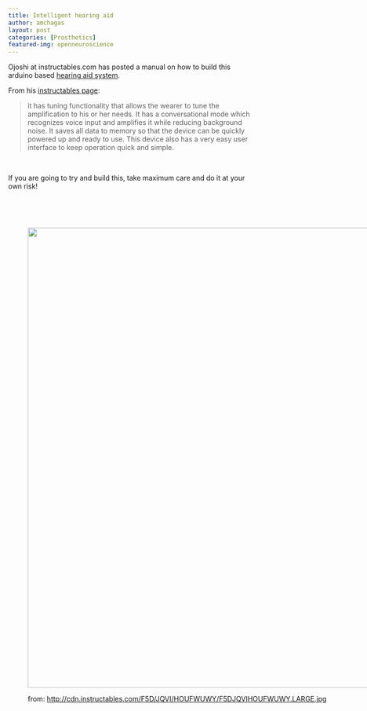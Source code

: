 ```yaml
---
title: Intelligent hearing aid
author: amchagas
layout: post
categories: [Prosthetics]
featured-img: openneuroscience
---
```

Ojoshi at instructables.com has posted a manual on how to build this arduino based [hearing aid system](http://www.instructables.com/id/Intelligent-Hearing-Aid/?ALLSTEPS).

From his [instructables page](http://www.instructables.com/id/Intelligent-Hearing-Aid/?ALLSTEPS):

> it has tuning functionality that allows the wearer to tune the amplification to his or her needs. It has a conversational mode which recognizes voice input and amplifies it while reducing background noise. It saves all data to memory so that the device can be quickly powered up and ready to use. This device also has a very easy user interface to keep operation quick and simple.

&nbsp;

If you are going to try and build this, take maximum care and do it at your own risk!

&nbsp;

&nbsp;<figure style="width: 703px" class="wp-caption aligncenter">

<img src="https://i1.wp.com/cdn.instructables.com/F5D/JQVI/HOUFWUWY/F5DJQVIHOUFWUWY.LARGE.jpg?resize=703%2C937" alt="" width="703" height="937" data-recalc-dims="1" /><figcaption class="wp-caption-text">from: http://cdn.instructables.com/F5D/JQVI/HOUFWUWY/F5DJQVIHOUFWUWY.LARGE.jpg</figcaption></figure>
